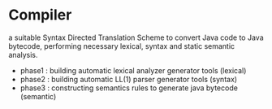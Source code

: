 # Compiler
a suitable Syntax Directed Translation Scheme to convert Java code to Java bytecode, performing necessary lexical, syntax and static semantic analysis.
- phase1 : building automatic lexical analyzer generator tools (lexical)  
- phase2 : building automatic LL(1) parser generator tools (syntax)  
- phase3 : constructing semantics rules to generate java bytecode (semantic) 
